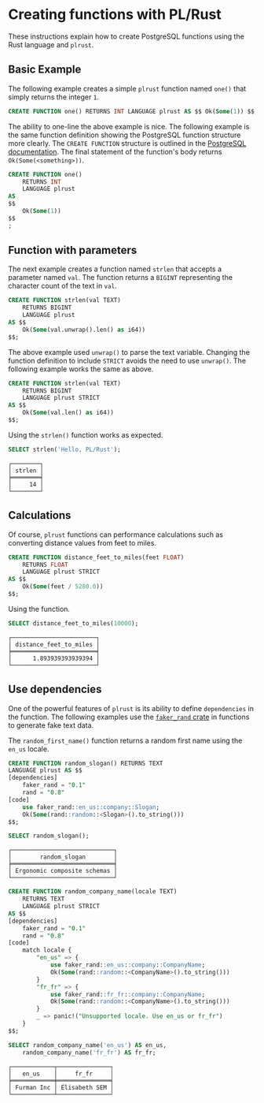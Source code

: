 # Creating functions with PL/Rust

These instructions explain how to create PostgreSQL functions using the Rust
language and `plrust`.


## Basic Example

The following example creates a simple `plrust` function named `one()`
that simply returns the integer `1`.

```sql
CREATE FUNCTION one() RETURNS INT LANGUAGE plrust AS $$ Ok(Some(1)) $$;
```

The ability to one-line the above example is nice. The following example is
the same function definition showing the PostgreSQL function structure more clearly.
The `CREATE FUNCTION` structure is outlined in the
[PostgreSQL documentation](https://www.postgresql.org/docs/current/sql-createfunction.html).
The final statement of the function's body returns `Ok(Some(<something>))`.

```sql
CREATE FUNCTION one()
    RETURNS INT
    LANGUAGE plrust
AS
$$
    Ok(Some(1))
$$
;
```


## Function with parameters

The next example creates a function named `strlen` that accepts a parameter
named `val`.
The function returns a `BIGINT` representing the character count of the text
in `val`.

```sql
CREATE FUNCTION strlen(val TEXT)
    RETURNS BIGINT
    LANGUAGE plrust
AS $$
    Ok(Some(val.unwrap().len() as i64))
$$;
```

The above example used `unwrap()` to parse the text variable.
Changing the function definition to include `STRICT` avoids the need to use
`unwrap()`.  The following example works the same as above.


```sql
CREATE FUNCTION strlen(val TEXT)
    RETURNS BIGINT
    LANGUAGE plrust STRICT
AS $$
    Ok(Some(val.len() as i64))
$$;
```


Using the `strlen()` function works as expected.

```sql
SELECT strlen('Hello, PL/Rust');
```

```
┌────────┐
│ strlen │
╞════════╡
│     14 │
└────────┘
```


## Calculations

Of course, `plrust` functions can performance calculations such as converting
distance values from feet to miles.

```sql
CREATE FUNCTION distance_feet_to_miles(feet FLOAT)
    RETURNS FLOAT
    LANGUAGE plrust STRICT
AS $$
    Ok(Some(feet / 5280.0))
$$;
```

Using the function.

```sql
SELECT distance_feet_to_miles(10000);
```

```
┌────────────────────────┐
│ distance_feet_to_miles │
╞════════════════════════╡
│      1.893939393939394 │
└────────────────────────┘
```


## Use dependencies

One of the powerful features of `plrust` is its ability to define `dependencies`
in the function.  The following examples use the
[`faker_rand` crate](https://docs.rs/faker_rand/latest/faker_rand/index.html)
in functions to generate fake text data.

The `random_first_name()` function returns a random first name using the
 `en_us` locale.
 

```sql
CREATE FUNCTION random_slogan() RETURNS TEXT
LANGUAGE plrust AS $$
[dependencies]
    faker_rand = "0.1"
    rand = "0.8"
[code]
    use faker_rand::en_us::company::Slogan;
    Ok(Some(rand::random::<Slogan>().to_string()))
$$;
```


```sql
SELECT random_slogan();
```

```
┌─────────────────────────────┐
│        random_slogan        │
╞═════════════════════════════╡
│ Ergonomic composite schemas │
└─────────────────────────────┘
```


```sql
CREATE FUNCTION random_company_name(locale TEXT)
    RETURNS TEXT
    LANGUAGE plrust STRICT
AS $$
[dependencies]
    faker_rand = "0.1"
    rand = "0.8"
[code]
    match locale {
        "en_us" => {
            use faker_rand::en_us::company::CompanyName;
            Ok(Some(rand::random::<CompanyName>().to_string()))
        }
        "fr_fr" => {
            use faker_rand::fr_fr::company::CompanyName;
            Ok(Some(rand::random::<CompanyName>().to_string()))
        }
        _ => panic!("Unsupported locale. Use en_us or fr_fr")
    }
$$;
```


```sql
SELECT random_company_name('en_us') AS en_us,
    random_company_name('fr_fr') AS fr_fr;
```


```
┌────────────┬───────────────┐
│   en_us    │     fr_fr     │
╞════════════╪═══════════════╡
│ Furman Inc │ Élisabeth SEM │
└────────────┴───────────────┘
```


